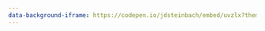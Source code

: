 ```yaml
---
data-background-iframe: https://codepen.io/jdsteinbach/embed/uvzlx?theme-id=0&slug-hash=uvzlx&default-tab=result&user=jdsteinbach&embed-version=2&pen-title=Flexbox&name=cp_embed_1
---
```

